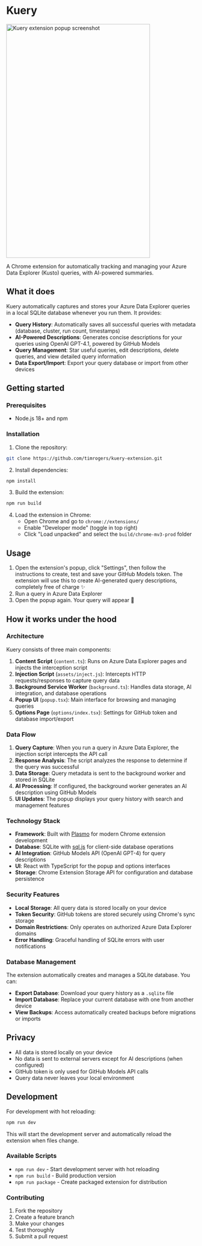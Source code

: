 # Kuery

<img width="382" height="620" alt="Kuery extension popup screenshot" src="https://github.com/user-attachments/assets/241dbf24-d11e-4d93-8879-99d1a8c2751e" />

A Chrome extension for automatically tracking and managing your Azure Data Explorer (Kusto) queries, with AI-powered summaries.

## What it does

Kuery automatically captures and stores your Azure Data Explorer queries in a local SQLite database whenever you run them. It provides:

- **Query History**: Automatically saves all successful queries with metadata (database, cluster, run count, timestamps)
- **AI-Powered Descriptions**: Generates concise descriptions for your queries using OpenAI GPT-4.1, powered by GitHub Models
- **Query Management**: Star useful queries, edit descriptions, delete queries, and view detailed query information
- **Data Export/Import**: Export your query database or import from other devices

## Getting started

### Prerequisites

- Node.js 18+ and npm

### Installation

1. Clone the repository:

```bash
git clone https://github.com/timrogers/kuery-extension.git
```

2. Install dependencies:

```bash
npm install
```

3. Build the extension:

```bash
npm run build
```

4. Load the extension in Chrome:
   - Open Chrome and go to `chrome://extensions/`
   - Enable "Developer mode" (toggle in top right)
   - Click "Load unpacked" and select the `build/chrome-mv3-prod` folder

## Usage

1. Open the extension's popup, click "Settings", then follow the instructions to create, test and save your GitHub Models token. The extension will use this to create AI-generated query descriptions, completely free of charge ✨
1. Run a query in Azure Data Explorer
1. Open the popup again. Your query will appear 🎉

## How it works under the hood

### Architecture

Kuery consists of three main components:

1. **Content Script** (`content.ts`): Runs on Azure Data Explorer pages and injects the interception script
2. **Injection Script** (`assets/inject.js`): Intercepts HTTP requests/responses to capture query data
3. **Background Service Worker** (`background.ts`): Handles data storage, AI integration, and database operations
4. **Popup UI** (`popup.tsx`): Main interface for browsing and managing queries
5. **Options Page** (`options/index.tsx`): Settings for GitHub token and database import/export

### Data Flow

1. **Query Capture**: When you run a query in Azure Data Explorer, the injection script intercepts the API call
2. **Response Analysis**: The script analyzes the response to determine if the query was successful
3. **Data Storage**: Query metadata is sent to the background worker and stored in SQLite
4. **AI Processing**: If configured, the background worker generates an AI description using GitHub Models
5. **UI Updates**: The popup displays your query history with search and management features

### Technology Stack

- **Framework**: Built with [Plasmo](https://plasmo.com) for modern Chrome extension development
- **Database**: SQLite with [sql.js](https://github.com/sql-js/sql.js) for client-side database operations
- **AI Integration**: GitHub Models API (OpenAI GPT-4) for query descriptions
- **UI**: React with TypeScript for the popup and options interfaces
- **Storage**: Chrome Extension Storage API for configuration and database persistence

### Security Features

- **Local Storage**: All query data is stored locally on your device
- **Token Security**: GitHub tokens are stored securely using Chrome's sync storage
- **Domain Restrictions**: Only operates on authorized Azure Data Explorer domains
- **Error Handling**: Graceful handling of SQLite errors with user notifications

### Database Management

The extension automatically creates and manages a SQLite database. You can:

- **Export Database**: Download your query history as a `.sqlite` file
- **Import Database**: Replace your current database with one from another device
- **View Backups**: Access automatically created backups before migrations or imports

## Privacy

- All data is stored locally on your device
- No data is sent to external servers except for AI descriptions (when configured)
- GitHub token is only used for GitHub Models API calls
- Query data never leaves your local environment

## Development

For development with hot reloading:

```bash
npm run dev
```

This will start the development server and automatically reload the extension when files change.

### Available Scripts

- `npm run dev` - Start development server with hot reloading
- `npm run build` - Build production version
- `npm run package` - Create packaged extension for distribution

### Contributing

1. Fork the repository
2. Create a feature branch
3. Make your changes
4. Test thoroughly
5. Submit a pull request
